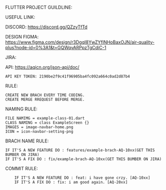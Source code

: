 FLUTTER PROJECT GUILDLINE:


USEFUL LINK:

  DISCORD: https://discord.gg/QZzyTfTd
  
  DESIGN FIGMA: https://www.figma.com/design/r3DgqI8YwZYfINHoBaxOJN/air-quality-plus?node-id=0%3A1&t=GQWqvARPpzTgCdiC-1
  
  JIRA:
  
API: https://aqicn.org/json-api/doc/

    API KEY TOKEN: 2190be2f9c41f96905ba4fc092a664c0ad2d87b4



RULE:

    CREATE NEW BRACH EVERY TIME CODING.
    CREATE MERGE RREQUEST BEFORE MERGE.


NAMING RULE:

    FILE NAMIMG = example-class-01.dart
    CLASS NAMING = class ExampleScreen {}
    IMAGES = image-navbar-home.png
    ICON = icon-navbar-setting-png

  
BRACH NAME RULE:

    IF IT'S A NEW FEATURE DO : features/example-brach-AQ-10xx(GET THIS BUMBER ON JIRA)
    IF IT'S A FIX DO : fix/example-brach-AQ-10xx(GET THIS BUMBER ON JIRA)


COMMIT RULE:

        IF IT'S A NEW FEATURE DO : feat: i have gone crzy. [AQ-10xx]
        IF IT'S A FIX DO : fix: i am good again. [AQ-20xx]



